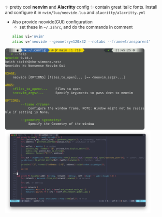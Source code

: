 :sparkles: pretty cool **neovim** and **Alacritty** config
:sparkles: contain great italic fonts. Install and configure it in `nvim/lua/neovide.lua` and `alacritty/alacritty.yml`

- Also provide neovide(GUI) configuration
    - set these in `~/.zshrc`, and do the commands in comment
    ```sh
    alias vi='nvim'
    alias v='neovide --geometry=120x32 --notabs --frame=transparent'
    ```
    
    

<img src="pictures/p1.png" style="zoom:45%">

<img src="pictures/p2.png" style="zoom:47%">
